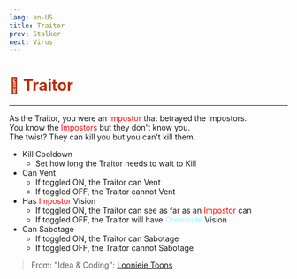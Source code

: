```yaml
---
lang: en-US
title: Traitor
prev: Stalker
next: Virus
---
```


# <font color="#ba2e05">👺 <b>Traitor</b></font> <Badge text="Killing" type="tip" vertical="middle"/>
---

As the Traitor, you were an <font color=red>Impostor</font> that betrayed the Impostors.<br>
You know the <font color=red>Impostors</font> but they don't know you.<br>The twist? They can kill you but you can't kill them.
* Kill Cooldown
  * Set how long the Traitor needs to wait to Kill
* Can Vent
  * If toggled <font color-green>ON</font>, the Traitor can Vent
  * If toggled <font color-red>OFF</font>, the Traitor cannot Vent
* Has <font color=red>Impostor</font> Vision
  * If toggled <font color-green>ON</font>, the Traitor can see as far as an <font color=red>Impostor</font> can
  * If toggled <font color-red>OFF</font>, the Traitor will have <font color=#8cffff>Crewmate</font> Vision
* Can Sabotage
  * If toggled <font color-green>ON</font>, the Traitor can Sabotage
  * If toggled <font color-red>OFF</font>, the Traitor cannot Sabotage

> From: "Idea & Coding": [Loonieie Toons](https://github.com/Loonie-Toons)